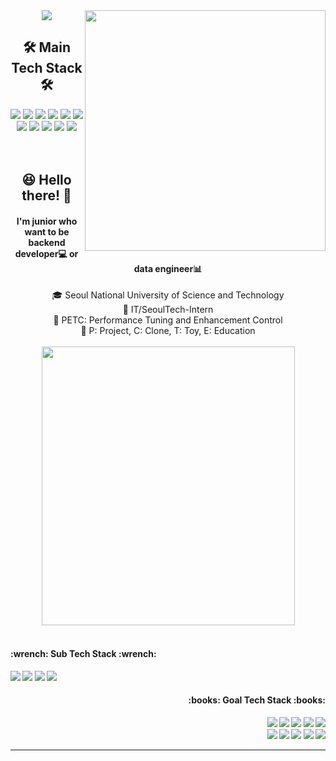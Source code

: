 <div align="center">
  <img src="https://capsule-render.vercel.app/api?type=waving&color=118F6E&height=120&section=header&text=su1jun&fontSize=50&fontColor=ffffff" />
  <img width="385px" align="right" ppadding='20px' src="http://mazassumnida.wtf/api/v2/generate_badge?boj=sujun"/>
  <br>
  <h2><b>🛠 Main Tech Stack 🛠</b></h2>
  <img src="https://img.shields.io/badge/fastapi-009688?style=for-the-badge&logo=fastapi&logoColor=white"/>
  <img src="https://img.shields.io/badge/swagger-85EA2D?style=for-the-badge&logo=swagger&logoColor=black"/>
  <img src="https://img.shields.io/badge/anaconda-44A833?style=for-the-badge&logo=anaconda&logoColor=white"/>
  <img src="https://img.shields.io/badge/React-61DAFB?style=for-the-badge&logo=react&logoColor=black"/>
  <img src="https://img.shields.io/badge/Next.js-000000?style=for-the-badge&logo=next.js&logoColor=white"/>
  <img src="https://img.shields.io/badge/Postgresql-4169E1?style=for-the-badge&logo=postgresql&logoColor=white"/>
  <img src="https://img.shields.io/badge/Docker-2496ED?style=for-the-badge&logo=docker&logoColor=white"/>
  <img src="https://img.shields.io/badge/Github-181717?style=for-the-badge&logo=github&logoColor=white"/>
  <img src="https://img.shields.io/badge/Linux-FCC624?style=for-the-badge&logo=linux&logoColor=black"/>
  <img src="https://img.shields.io/badge/vsCode-007ACC?style=for-the-badge&logo=visualstudiocode%20IDE&logoColor=white">
  <img src="https://img.shields.io/badge/notion-000000?style=for-the-badge&logo=notion&logoColor=white">
  <br><br>
</div>
<div align="center">
  <br>
  <h2>😆 Hello there! 👋</h2>
  <h4>I'm junior who want to be<br>backend developer💻 or data engineer📊</h4>
  🎓 Seoul National University of Science and Technology<br>
  💁 IT/SeoulTech-Intern<br>
  📑 PETC: Performance Tuning and Enhancement Control<br>
  📑 P: Project, C: Clone, T: Toy, E: Education<br>
  <br>
  <img width="405" height="446" src="https://github.com/su1jun/su1jun/assets/120762843/92481fda-64cb-4b83-8200-617750cf6cfe"/>
<br><br>
</div>
  
<div align="left">
  <h4><b>      :wrench: Sub Tech Stack :wrench:<b></h4>
  <img src="https://img.shields.io/badge/typescript-3178C6?style=for-the-badge&logo=typescript&logoColor=white">
  <img src="https://img.shields.io/badge/figma-F24E1E?style=for-the-badge&logo=figma&logoColor=white">
  <img src="https://img.shields.io/badge/illustrator-FF9A00?style=for-the-badge&logo=adobeillustrator&logoColor=white">
  <img src="https://img.shields.io/badge/photoshop-31A8FF?style=for-the-badge&logo=adobephotoshop&logoColor=white">
  <br>
  
</div>
<div align="right">
  <h4><b>:books: Goal Tech Stack :books:      <b></h4>
  <img src="https://img.shields.io/badge/nginx-009639?style=for-the-badge&logo=nginx&logoColor=white">
  <img src="https://img.shields.io/badge/kubernetes-326CE5?style=for-the-badge&logo=kubernetes&logoColor=white">
  <img src="https://img.shields.io/badge/jenkins-D24939?style=for-the-badge&logo=jenkins&logoColor=white">
  <img src="https://img.shields.io/badge/Oracle-F80000?style=for-the-badge&logo=Oracle&logoColor=white">
  <img src="https://img.shields.io/badge/redis-FF4438?style=for-the-badge&logo=redis&logoColor=white">
  <br>
  <img src="https://img.shields.io/badge/mongodb-47A248?style=for-the-badge&logo=mongodb&logoColor=white">
  <img src="https://img.shields.io/badge/EC2-FF9900?style=for-the-badge&logo=amazonec2&logoColor=black">
  <img src="https://img.shields.io/badge/ECS-FF9900?style=for-the-badge&logo=amazonecs&logoColor=black">
  <img src="https://img.shields.io/badge/S3-569A31?style=for-the-badge&logo=amazons3&logoColor=white">
  <img src="https://img.shields.io/badge/Lambda-FF9900?style=for-the-badge&logo=awslambda&logoColor=black">
  <br>
</div>
<hr>
<!--
**su1jun/su1jun** is a ✨ _special_ ✨ repository because its `README.md` (this file) appears on your GitHub profile.

Here are some ideas to get you started:

- 🔭 I’m currently working on ... - 🌱 I’m currently learning ... - 👯 I’m looking to collaborate on ...
- 🤔 I’m looking for help with ...
- 💬 Ask me about ...
- 📫 How to reach me: ...
- 😄 Pronouns: ...
- ⚡ Fun fact: ...

//pytorch
<img src="https://img.shields.io/badge/pytorch-#EE4C2C?style=flat-square&logo=pytorch&logoColor=white">
//tensorflow
<img src="https://img.shields.io/badge/tensorflow-#FF6F00?style=flat-square&logo=tensorflow&logoColor=white">
//Keras
<img src="https://img.shields.io/badge/keras-#D00000?style=flat-square&logo=keras&logoColor=white">
//scikitlearn
<img src="https://img.shields.io/badge/scikitlearn-#F7931E?style=flat-square&logo=scikitlearn&logoColor=white">
//hadoop
<img src="https://img.shields.io/badge/hadoop-66CCFF?style=for-the-badge&logo=apachehadoop&logoColor=white">
//elastic
<img src="https://img.shields.io/badge/elastic-005571?style=for-the-badge&logo=elastic&logoColor=white">
//spark
<img src="https://img.shields.io/badge/spark-E25A1C?style=for-the-badge&logo=apachespark&logoColor=white">
//kafka
<img src="https://img.shields.io/badge/kafka-231F20?style=for-the-badge&logo=apachekafka&logoColor=white">
<img src="https://img.shields.io/badge/html-E34F26?style=for-the-badge&logo=html5&logoColor=white">
<img src="https://img.shields.io/badge/css-1572B6?style=for-the-badge&logo=css3&logoColor=white">
<img src="https://img.shields.io/badge/javascript-F7DF1E?style=for-the-badge&logo=javascript&logoColor=white">
<img src="https://img.shields.io/badge/nuxt.js-00DC82?style=flat-square&logo=nuxtdotjs&logoColor=white">
<img src="https://img.shields.io/badge/vue.js-4FC08D?style=flat-square&logo=vuedotjs&logoColor=white">
<img src="https://img.shields.io/badge/python-3776AB?style=for-the-badge&logo=python&logoColor=white">
<img src="https://img.shields.io/badge/java-ED8B00?style=for-the-badge&logo=openjdk&logoColor=white">
<img src="https://img.shields.io/badge/C++-00599C?style=for-the-badge&logo=cplusplus&logoColor=white">
-->
